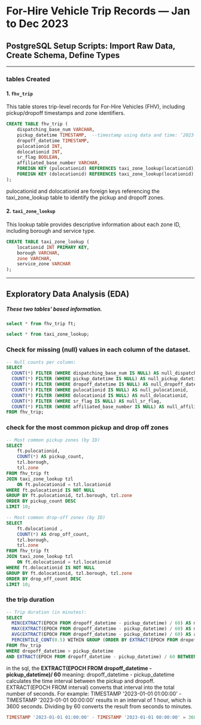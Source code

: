 #  For-Hire Vehicle Trip Records — Jan to Dec 2023  
## PostgreSQL Setup Scripts: Import Raw Data, Create Schema, Define Types
---
### tables Created

#### 1. `fhv_trip`

This table stores trip-level records for For-Hire Vehicles (FHV), including pickup/dropoff timestamps and zone identifiers.
```sql
CREATE TABLE fhv_trip (
    dispatching_base_num VARCHAR,
    pickup_datetime TIMESTAMP,  --timestamp using data and time: ‘2023-01-01 01:00:00’
    dropoff_datetime TIMESTAMP,
    pulocationid INT,
    dolocationid INT,
    sr_flag BOOLEAN,
    affiliated_base_number VARCHAR,
    FOREIGN KEY (pulocationid) REFERENCES taxi_zone_lookup(locationid),
    FOREIGN KEY (dolocationid) REFERENCES taxi_zone_lookup(locationid)
);
```
pulocationid and dolocationid are foreign keys referencing the taxi_zone_lookup table to identify the pickup and dropoff zones.

#### 2. `taxi_zone_lookup`
This lookup table provides descriptive information about each zone ID, including borough and service type.

```sql
CREATE TABLE taxi_zone_lookup (
    locationid INT PRIMARY KEY,
    borough VARCHAR,
    zone VARCHAR,
    service_zone VARCHAR
);
```
-----------------------
## Exploratory Data Analysis (EDA) 
##### These two tables' based information.
```sql
select * from fhv_trip ft;
```
```sql
select * from taxi_zone_lookup;
```




### Check for missing (null) values in each column of the dataset.
```sql
-- Null counts per column:
SELECT
  COUNT(*) FILTER (WHERE dispatching_base_num IS NULL) AS null_dispatching_base_num,
  COUNT(*) FILTER (WHERE pickup_datetime IS NULL) AS null_pickup_datetime,
  COUNT(*) FILTER (WHERE dropoff_datetime IS NULL) AS null_dropoff_datetime,
  COUNT(*) FILTER (WHERE pulocationid IS NULL) AS null_pulocationid,
  COUNT(*) FILTER (WHERE dolocationid IS NULL) AS null_dolocationid,
  COUNT(*) FILTER (WHERE sr_flag IS NULL) AS null_sr_flag,
  COUNT(*) FILTER (WHERE affiliated_base_number IS NULL) AS null_affiliated_base_number
FROM fhv_trip;
```


### check for the most common pickup and drop off zones
```sql
-- Most common pickup zones (by ID)
SELECT 
    ft.pulocationid, 
    COUNT(*) AS pickup_count, 
    tzl.borough, 
    tzl.zone
FROM fhv_trip ft
JOIN taxi_zone_lookup tzl 
    ON ft.pulocationid = tzl.locationid
WHERE ft.pulocationid IS NOT NULL
GROUP BY ft.pulocationid, tzl.borough, tzl.zone
ORDER BY pickup_count DESC
LIMIT 10;

-- Most common drop-off zones (by ID)
SELECT 
    ft.dolocationid , 
    COUNT(*) AS drop_off_count, 
    tzl.borough, 
    tzl.zone
FROM fhv_trip ft
JOIN taxi_zone_lookup tzl 
    ON ft.dolocationid = tzl.locationid
WHERE ft.dolocationid IS NOT NULL
GROUP BY ft.dolocationid, tzl.borough, tzl.zone
ORDER BY drop_off_count DESC
LIMIT 10;
```

### the trip duration
```sql
-- Trip duration (in minutes):
SELECT
  MIN(EXTRACT(EPOCH FROM dropoff_datetime - pickup_datetime) / 60) AS min_duration_min,
  MAX(EXTRACT(EPOCH FROM dropoff_datetime - pickup_datetime) / 60) AS max_duration_min,
  AVG(EXTRACT(EPOCH FROM dropoff_datetime - pickup_datetime) / 60) AS avg_duration_min,
  PERCENTILE_CONT(0.5) WITHIN GROUP (ORDER BY EXTRACT(EPOCH FROM dropoff_datetime - pickup_datetime) / 60) AS median_duration_min
FROM fhv_trip
WHERE dropoff_datetime > pickup_datetime
AND EXTRACT(EPOCH FROM dropoff_datetime - pickup_datetime) / 60 BETWEEN 1 AND 180;
```
in the sql, the **EXTRACT(EPOCH FROM dropoff_datetime - pickup_datetime)/ 60** meaning:
dropoff_datetime - pickup_datetime calculates the time interval between the pickup and dropoff.
EXTRACT(EPOCH FROM interval) converts that interval into the total number of seconds.
For example:
TIMESTAMP '2023-01-01 01:00:00' - TIMESTAMP '2023-01-01 00:00:00'
results in an interval of 1 hour, which is 3600 seconds.
Dividing by 60 converts the result from seconds to minutes.
```sql
TIMESTAMP '2023-01-01 01:00:00' - TIMESTAMP '2023-01-01 00:00:00' = 3600 seconds = 60 minutes
```








